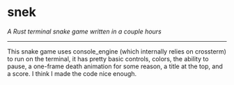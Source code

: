 # snek

*A Rust terminal snake game written in a couple hours*

---

This snake game uses console_engine (which internally relies on crossterm) to run on the terminal, it has pretty basic controls, colors, the ability to pause, a one-frame death animation for some reason, a title at the top, and a score. I think I made the code nice enough.
